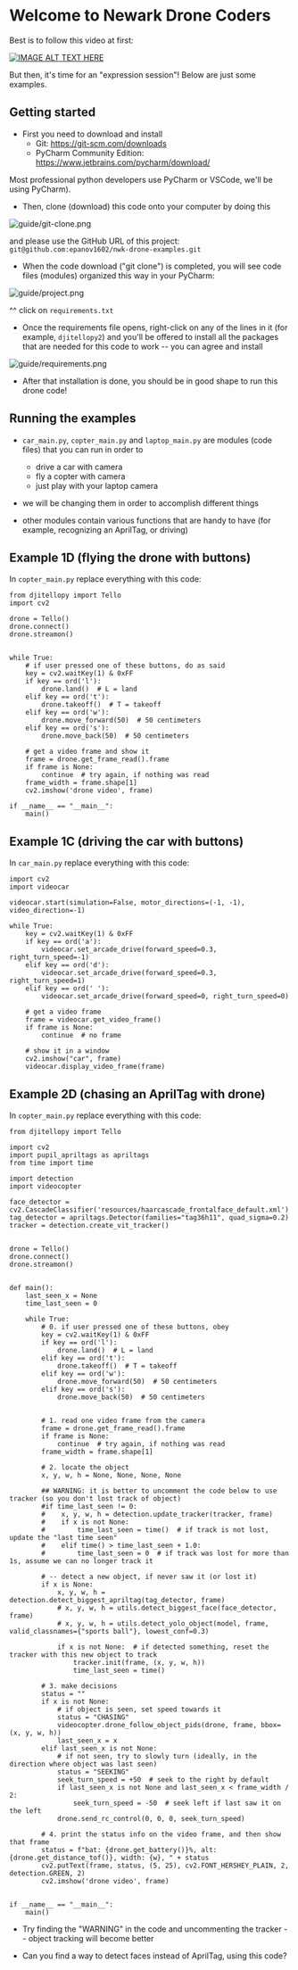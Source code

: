 # Welcome to Newark Drone Coders
Best is to follow this video at first:

[![IMAGE ALT TEXT HERE](https://img.youtube.com/vi/LmEcyQnfpDA/0.jpg)](https://www.youtube.com/watch?v=LmEcyQnfpDA)


But then, it's time for an "expression session"! Below are just some examples.

## Getting started

* First you need to download and install
  * Git: https://git-scm.com/downloads
  * PyCharm Community Edition: https://www.jetbrains.com/pycharm/download/

Most professional python developers use PyCharm or VSCode, we'll be using PyCharm).



* Then, clone (download) this code onto your computer by doing this

![guide/git-clone.png](guide/git-clone.png)

and please use the GitHub URL of this project: `git@github.com:epanov1602/nwk-drone-examples.git`



* When the code download ("git clone") is completed, you will see code files (modules) organized this way in your PyCharm:

![guide/project.png](guide/project.png)

^^ click on `requirements.txt`


* Once the requirements file opens, right-click on any of the lines in it (for example, `djitellopy2`) and you'll be offered to install all the packages that are needed for this code to work -- you can agree and install

![guide/requirements.png](guide/requirements.png)


* After that installation is done, you should be in good shape to run this drone code!


## Running the examples

* `car_main.py`, `copter_main.py` and `laptop_main.py` are modules (code files) that you can run in order to
  * drive a car with camera
  * fly a copter with camera
  * just play with your laptop camera

* we will be changing them in order to accomplish different things

* other modules contain various functions that are handy to have (for example, recognizing an AprilTag, or driving)


## Example 1D (flying the drone with buttons)

In `copter_main.py` replace everything with this code:

```
from djitellopy import Tello
import cv2

drone = Tello()
drone.connect()
drone.streamon()


while True:
    # if user pressed one of these buttons, do as said
    key = cv2.waitKey(1) & 0xFF
    if key == ord('l'):
        drone.land()  # L = land
    elif key == ord('t'):
        drone.takeoff()  # T = takeoff
    elif key == ord('w'):
        drone.move_forward(50)  # 50 centimeters
    elif key == ord('s'):
        drone.move_back(50)  # 50 centimeters

    # get a video frame and show it
    frame = drone.get_frame_read().frame
    if frame is None:
        continue  # try again, if nothing was read
    frame_width = frame.shape[1]
    cv2.imshow('drone video', frame)

if __name__ == "__main__":
    main()

```

## Example 1C (driving the car with buttons)

In `car_main.py` replace everything with this code:

```
import cv2
import videocar

videocar.start(simulation=False, motor_directions=(-1, -1), video_direction=-1)

while True:
    key = cv2.waitKey(1) & 0xFF
    if key == ord('a'):
        videocar.set_arcade_drive(forward_speed=0.3, right_turn_speed=-1)
    elif key == ord('d'):
        videocar.set_arcade_drive(forward_speed=0.3, right_turn_speed=1)
    elif key == ord(' '):
        videocar.set_arcade_drive(forward_speed=0, right_turn_speed=0)

    # get a video frame
    frame = videocar.get_video_frame()
    if frame is None:
        continue  # no frame

    # show it in a window
    cv2.imshow("car", frame)
    videocar.display_video_frame(frame)
```

## Example 2D (chasing an AprilTag with drone)

In `copter_main.py` replace everything with this code:

```
from djitellopy import Tello

import cv2
import pupil_apriltags as apriltags
from time import time

import detection
import videocopter

face_detector = cv2.CascadeClassifier('resources/haarcascade_frontalface_default.xml')
tag_detector = apriltags.Detector(families="tag36h11", quad_sigma=0.2)
tracker = detection.create_vit_tracker()


drone = Tello()
drone.connect()
drone.streamon()


def main():
    last_seen_x = None
    time_last_seen = 0

    while True:
        # 0. if user pressed one of these buttons, obey
        key = cv2.waitKey(1) & 0xFF
        if key == ord('l'):
            drone.land()  # L = land
        elif key == ord('t'):
            drone.takeoff()  # T = takeoff
        elif key == ord('w'):
            drone.move_forward(50)  # 50 centimeters
        elif key == ord('s'):
            drone.move_back(50)  # 50 centimeters
        

        # 1. read one video frame from the camera
        frame = drone.get_frame_read().frame
        if frame is None:
            continue  # try again, if nothing was read
        frame_width = frame.shape[1]

        # 2. locate the object
        x, y, w, h = None, None, None, None

        ## WARNING: it is better to uncomment the code below to use tracker (so you don't lost track of object)
        #if time_last_seen != 0:
        #    x, y, w, h = detection.update_tracker(tracker, frame)
        #    if x is not None:
        #        time_last_seen = time()  # if track is not lost, update the "last time seen"
        #    elif time() > time_last_seen + 1.0:
        #        time_last_seen = 0  # if track was lost for more than 1s, assume we can no longer track it

        # -- detect a new object, if never saw it (or lost it)
        if x is None:
            x, y, w, h = detection.detect_biggest_apriltag(tag_detector, frame)
            # x, y, w, h = utils.detect_biggest_face(face_detector, frame)
            # x, y, w, h = utils.detect_yolo_object(model, frame, valid_classnames={"sports ball"}, lowest_conf=0.3)

            if x is not None:  # if detected something, reset the tracker with this new object to track
                tracker.init(frame, (x, y, w, h))
                time_last_seen = time()

        # 3. make decisions
        status = ""
        if x is not None:
            # if object is seen, set speed towards it
            status = "CHASING"
            videocopter.drone_follow_object_pids(drone, frame, bbox=(x, y, w, h))
            last_seen_x = x
        elif last_seen_x is not None:
            # if not seen, try to slowly turn (ideally, in the direction where object was last seen)
            status = "SEEKING"
            seek_turn_speed = +50  # seek to the right by default
            if last_seen_x is not None and last_seen_x < frame_width / 2:
                seek_turn_speed = -50  # seek left if last saw it on the left
            drone.send_rc_control(0, 0, 0, seek_turn_speed)

        # 4. print the status info on the video frame, and then show that frame
        status = f"bat: {drone.get_battery()}%, alt: {drone.get_distance_tof()}, width: {w}, " + status
        cv2.putText(frame, status, (5, 25), cv2.FONT_HERSHEY_PLAIN, 2, detection.GREEN, 2)
        cv2.imshow('drone video', frame)


if __name__ == "__main__":
    main()

```

* Try finding the "WARNING" in the code and uncommenting the tracker -- object tracking will become better

* Can you find a way to detect faces instead of AprilTag, using this code?

